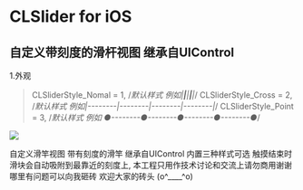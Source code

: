 CLSlider for iOS
===============


自定义带刻度的滑杆视图 继承自UIControl
---

1.外观
>CLSliderStyle_Nomal = 1,    /*默认样式 例如|________|________|________|________|*/
>CLSliderStyle_Cross = 2,    /*默认样式 例如|--------|--------|--------|--------|*/
>CLSliderStyle_Point = 3,    /*默认样式 例如 ●--------●--------●--------●--------●*/

![](/CLSlider-Example/slider-demo.png)


自定义滑竿视图 带有刻度的滑竿 继承自UIControl 内置三种样式可选 触摸结束时滑块会自动吸附到最靠近的刻度上, 本工程只用作技术讨论和交流上请勿商用谢谢 哪里有问题可以向我砸砖 欢迎大家的砖头 (o^____^o)
